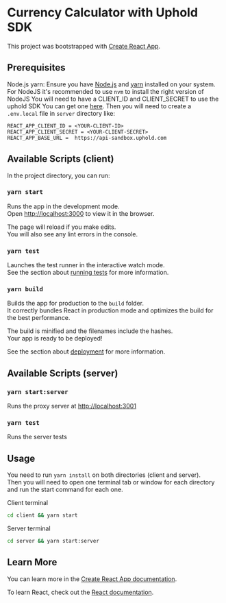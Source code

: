 # Currency Calculator with Uphold SDK 

This project was bootstrapped with [Create React App](https://github.com/facebook/create-react-app).

## Prerequisites
Node.js yarn: Ensure you have [Node.js](https://nodejs.org/en) and [yarn](https://classic.yarnpkg.com/lang/en/docs/install) installed on your system.
For NodeJS it's recommended to use `nvm` to install the right version of NodeJS
You will need to have a CLIENT_ID and CLIENT_SECRET to use the uphold SDK 
You can get one [here](https://wallet-sandbox.uphold.com/login).
Then you will need to create a `.env.local` file in `server` directory like: 

```env
REACT_APP_CLIENT_ID = <YOUR-CLIENT-ID>
REACT_APP_CLIENT_SECRET = <YOUR-CLIENT-SECRET>
REACT_APP_BASE_URL =  https://api-sandbox.uphold.com
```


## Available Scripts (client)

In the project directory, you can run:

### `yarn start`

Runs the app in the development mode.\
Open [http://localhost:3000](http://localhost:3000) to view it in the browser.

The page will reload if you make edits.\
You will also see any lint errors in the console.

### `yarn test`

Launches the test runner in the interactive watch mode.\
See the section about [running tests](https://facebook.github.io/create-react-app/docs/running-tests) for more information.

### `yarn build`

Builds the app for production to the `build` folder.\
It correctly bundles React in production mode and optimizes the build for the best performance.

The build is minified and the filenames include the hashes.\
Your app is ready to be deployed!

See the section about [deployment](https://facebook.github.io/create-react-app/docs/deployment) for more information.

## Available Scripts (server)

### `yarn start:server`
Runs the proxy server at [http://localhost:3001](http://localhost:3001)  

### `yarn test`
Runs the server tests


## Usage

You need to run `yarn install` on both directories (client and server).\
Then you will need to open one terminal tab or window for each directory and run the start command for each one.

Client terminal
```bash
cd client && yarn start
```

Server terminal
```bash
cd server && yarn start:server
```


## Learn More

You can learn more in the [Create React App documentation](https://facebook.github.io/create-react-app/docs/getting-started).

To learn React, check out the [React documentation](https://reactjs.org/).
